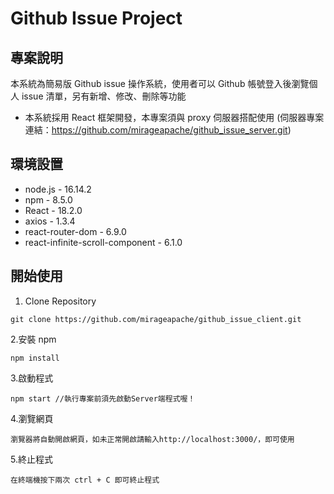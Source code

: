 # Github Issue Project

## 專案說明

本系統為簡易版 Github issue 操作系統，使用者可以 Github 帳號登入後瀏覽個人 issue 清單，另有新增、修改、刪除等功能

- 本系統採用 React 框架開發，本專案須與 proxy 伺服器搭配使用
  (伺服器專案連結：https://github.com/mirageapache/github_issue_server.git)

## 環境設置

- node.js - 16.14.2
- npm - 8.5.0
- React - 18.2.0
- axios - 1.3.4
- react-router-dom - 6.9.0
- react-infinite-scroll-component - 6.1.0

## 開始使用

1. Clone Repository

```
git clone https://github.com/mirageapache/github_issue_client.git
```

2.安裝 npm

```
npm install
```

3.啟動程式

```
npm start //執行專案前須先啟動Server端程式喔！
```

4.瀏覽網頁

```
瀏覽器將自動開啟網頁，如未正常開啟請輸入http://localhost:3000/，即可使用
```

5.終止程式

```
在終端機按下兩次 ctrl + C 即可終止程式
```

